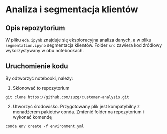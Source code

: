 # Analiza i segmentacja klientów
## Opis repozytorium
W pliku `eda.ipynb` znajduje się eksploracyjna analiza danych, a w pliku `segmentation.ipynb` segmentacja klientów. Folder `src` zawiera kod źródłowy wykorzystywany w obu notebookach.

## Uruchomienie kodu
By odtworzyć notebooki, należy:
1. Sklonować to repozytorium
```
git clone https://github.com/zuzg/customer-analysis.git
```
2. Utworzyć środowisko. Przygotowany plik jest kompatybilny z menadżerem pakietów conda. Zmienić folder na repozytorium i wykonać komendę
```
conda env create -f environment.yml
```